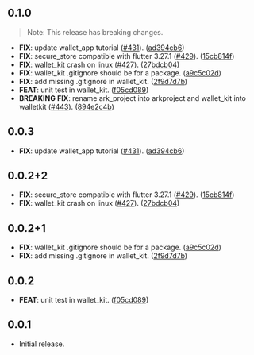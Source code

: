 ## 0.1.0

> Note: This release has breaking changes.

 - **FIX**: update wallet_app tutorial ([#431](https://github.com/focustree/starknet.dart/issues/431)). ([ad394cb6](https://github.com/focustree/starknet.dart/commit/ad394cb6c41106f7e02e7f3f372330b0fd899391))
 - **FIX**: secure_store compatible with flutter 3.27.1 ([#429](https://github.com/focustree/starknet.dart/issues/429)). ([15cb814f](https://github.com/focustree/starknet.dart/commit/15cb814f0252717b05ccbe99342622a066aafbc8))
 - **FIX**: wallet_kit crash on linux ([#427](https://github.com/focustree/starknet.dart/issues/427)). ([27bdcb04](https://github.com/focustree/starknet.dart/commit/27bdcb04d4beff4025af11a3fbb53a2f4107b813))
 - **FIX**: wallet_kit .gitignore should be for a package. ([a9c5c02d](https://github.com/focustree/starknet.dart/commit/a9c5c02d731c17695b40172fb66d3d0fc9616fa8))
 - **FIX**: add missing .gitignore in wallet_kit. ([2f9d7d7b](https://github.com/focustree/starknet.dart/commit/2f9d7d7b6657ca0e821663112c4d937da6e6e96b))
 - **FEAT**: unit test in wallet_kit. ([f05cd089](https://github.com/focustree/starknet.dart/commit/f05cd0892b54a2de1b41315b7583501ac2352e57))
 - **BREAKING** **FIX**: rename ark_project into arkproject and wallet_kit into walletkit ([#443](https://github.com/focustree/starknet.dart/issues/443)). ([894e2c4b](https://github.com/focustree/starknet.dart/commit/894e2c4bb63ca63841e8e9ba3a6a294f8bc14410))

## 0.0.3

 - **FIX**: update wallet_app tutorial ([#431](https://github.com/focustree/starknet.dart/issues/431)). ([ad394cb6](https://github.com/focustree/starknet.dart/commit/ad394cb6c41106f7e02e7f3f372330b0fd899391))

## 0.0.2+2

 - **FIX**: secure_store compatible with flutter 3.27.1 ([#429](https://github.com/focustree/starknet.dart/issues/429)). ([15cb814f](https://github.com/focustree/starknet.dart/commit/15cb814f0252717b05ccbe99342622a066aafbc8))
 - **FIX**: wallet_kit crash on linux ([#427](https://github.com/focustree/starknet.dart/issues/427)). ([27bdcb04](https://github.com/focustree/starknet.dart/commit/27bdcb04d4beff4025af11a3fbb53a2f4107b813))

## 0.0.2+1

 - **FIX**: wallet_kit .gitignore should be for a package. ([a9c5c02d](https://github.com/focustree/starknet.dart/commit/a9c5c02d731c17695b40172fb66d3d0fc9616fa8))
 - **FIX**: add missing .gitignore in wallet_kit. ([2f9d7d7b](https://github.com/focustree/starknet.dart/commit/2f9d7d7b6657ca0e821663112c4d937da6e6e96b))

## 0.0.2

 - **FEAT**: unit test in wallet_kit. ([f05cd089](https://github.com/focustree/starknet.dart/commit/f05cd0892b54a2de1b41315b7583501ac2352e57))

## 0.0.1

- Initial release.
